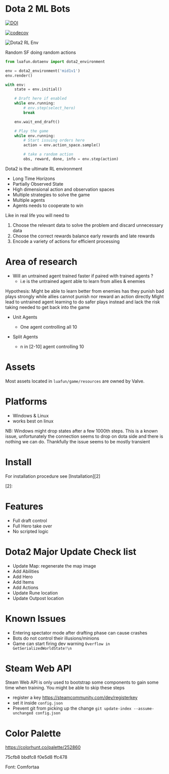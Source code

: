 Dota 2 ML Bots
==============

[![DOI](https://zenodo.org/badge/DOI/10.5281/zenodo.4514210.svg)](https://doi.org/10.5281/zenodo.4514210)

[![codecov](https://codecov.io/gh/Delaunay/LuaFun/branch/master/graph/badge.svg?token=ILL29DPOE3)](https://codecov.io/gh/Delaunay/LuaFun)


![Dota2 RL Env](docs/_static_/sfmid.gif)

Random SF doing random actions

```python
from luafun.dotaenv import dota2_environment

env = dota2_environment('mid1v1')
env.render()

with env:
    state = env.initial()

    # Draft here if enabled
    while env.running:
        # env.step(select_hero)
        break

    env.wait_end_draft()

    # Play the game
    while env.running:
        # Start issuing orders here
        action = env.action_space.sample()

        # take a random action
        obs, reward, done, info = env.step(action)
```


Dota2 is the ultimate RL environment

* Long Time Horizons
* Partially Observed State
* High dimensional action and observation spaces
* Multiple strategies to solve the game
* Multiple agents
* Agents needs to cooperate to win

Like in real life you will need to
1. Choose the relevant data to solve the problem and discard unnecessary data
2. Choose the correct rewards balance early rewards and late rewards
3. Encode a variety of actions for efficient processing


# Area of research

* Will an untrained agent trained faster if paired with trained agents ?
    * i.e is the untrained agent able to learn from allies & enemies

Hypothesis: Might be able to learn better from enemies has they punish bad plays strongly
while allies cannot punish nor reward an action directly
Might lead to untrained agent learning to do safer plays instead and lack the risk taking needed to
get back into the game

* Unit Agents
    * One agent controlling all 10

* Split Agents
    * n in \[2-10\] agent controlling 10


# Assets

Most assets located in `luafun/game/resources` are owned by Valve.

# Platforms

* Windows & Linux
* works best on linux


NB: Windows might drop states after a few 1000th steps.
This is a known issue, unfortunately the connection seems to drop on
dota side and there is nothing we can do. Thankfully the issue seems to be
mostly transient

# Install

For installation procedure see [Installation][2]

[2]:

# Features

* Full draft control
* Full Hero take over
* No scripted logic


# Dota2 Major Update Check list

* Update Map: regenerate the map image
* Add Abilities
* Add Hero
* Add Items
* Add Actions
* Update Rune location
* Update Outpost location

# Known Issues

* Entering spectator mode after drafting phase can cause crashes
* Bots do not control their illusions/minions
* Game can start firing dev warning `Overflow in GetSerializedWorldState!\n`

# Steam Web API

Steam Web API is only used to bootstrap some components to gain some time when training.
You might be able to skip these steps

* register a key https://steamcommunity.com/dev/registerkey
* set it inside `config.json`
* Prevent git from picking up the change
    `git update-index --assume-unchanged config.json`

# Color Palette

https://colorhunt.co/palette/252860

75cfb8
bbdfc8
f0e5d8
ffc478

Font: Comfortaa

